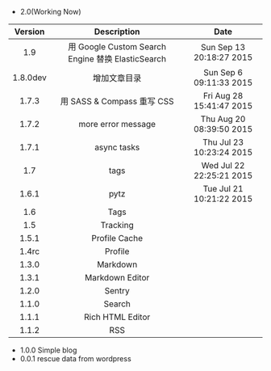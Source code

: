 - 2.0(Working Now)

| Version | Description | Date |
|:--:|:--:|:--:|
| 1.9 | 用 Google Custom Search Engine 替换 ElasticSearch | Sun Sep 13 20:18:27 2015 |
| 1.8.0dev | 增加文章目录 | Sun Sep  6 09:11:33 2015 |
| 1.7.3 | 用 SASS & Compass 重写 CSS | Fri Aug 28 15:41:47 2015 |
| 1.7.2 | more error message | Thu Aug 20 08:39:50 2015 |
| 1.7.1 | async tasks | Thu Jul 23 10:23:24 2015 |
| 1.7 | tags | Wed Jul 22 22:25:21 2015 |
| 1.6.1 | pytz | Tue Jul 21 10:21:22 2015 |
| 1.6 | Tags ||
| 1.5 | Tracking ||
| 1.5.1 | Profile Cache ||
| 1.4rc | Profile ||
| 1.3.0 | Markdown ||
| 1.3.1 | Markdown Editor ||
| 1.2.0 | Sentry ||
| 1.1.0 | Search ||
| 1.1.1 | Rich HTML Editor ||
| 1.1.2 | RSS ||

- 1.0.0 Simple blog
- 0.0.1 rescue data from wordpress